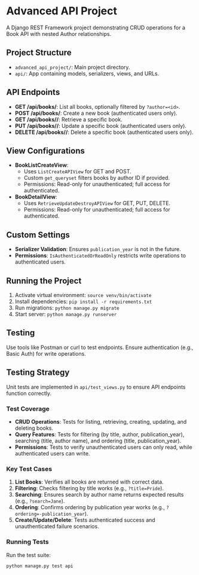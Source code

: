 # Advanced API Project

A Django REST Framework project demonstrating CRUD operations for a Book API with nested Author relationships.

## Project Structure
- `advanced_api_project/`: Main project directory.
- `api/`: App containing models, serializers, views, and URLs.

## API Endpoints
- **GET /api/books/**: List all books, optionally filtered by `?author=<id>`.
- **POST /api/books/**: Create a new book (authenticated users only).
- **GET /api/books/<id>/**: Retrieve a specific book.
- **PUT /api/books/<id>/**: Update a specific book (authenticated users only).
- **DELETE /api/books/<id>/**: Delete a specific book (authenticated users only).

## View Configurations
- **BookListCreateView**:
  - Uses `ListCreateAPIView` for GET and POST.
  - Custom `get_queryset` filters books by author ID if provided.
  - Permissions: Read-only for unauthenticated; full access for authenticated.
- **BookDetailView**:
  - Uses `RetrieveUpdateDestroyAPIView` for GET, PUT, DELETE.
  - Permissions: Read-only for unauthenticated; full access for authenticated.

## Custom Settings
- **Serializer Validation**: Ensures `publication_year` is not in the future.
- **Permissions**: `IsAuthenticatedOrReadOnly` restricts write operations to authenticated users.

## Running the Project
1. Activate virtual environment: `source venv/bin/activate`
2. Install dependencies: `pip install -r requirements.txt`
3. Run migrations: `python manage.py migrate`
4. Start server: `python manage.py runserver`

## Testing
Use tools like Postman or curl to test endpoints. Ensure authentication (e.g., Basic Auth) for write operations.

## Testing Strategy
Unit tests are implemented in `api/test_views.py` to ensure API endpoints function correctly.

### Test Coverage
- **CRUD Operations**: Tests for listing, retrieving, creating, updating, and deleting books.
- **Query Features**: Tests for filtering (by title, author, publication_year), searching (title, author name), and ordering (title, publication_year).
- **Permissions**: Tests to verify unauthenticated users can only read, while authenticated users can write.

### Key Test Cases
1. **List Books**: Verifies all books are returned with correct data.
2. **Filtering**: Checks filtering by title works (e.g., `?title=Pride`).
3. **Searching**: Ensures search by author name returns expected results (e.g., `?search=Jane`).
4. **Ordering**: Confirms ordering by publication year works (e.g., `?ordering=-publication_year`).
5. **Create/Update/Delete**: Tests authenticated success and unauthenticated failure scenarios.

### Running Tests
Run the test suite:
```bash
python manage.py test api